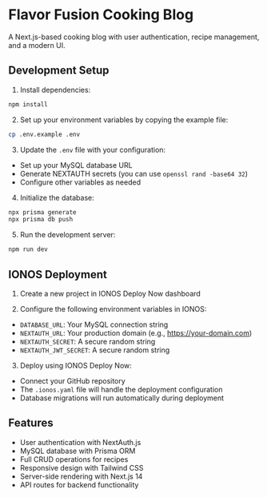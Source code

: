 # Flavor Fusion Cooking Blog

A Next.js-based cooking blog with user authentication, recipe management, and a modern UI.

## Development Setup

1. Install dependencies:
```bash
npm install
```

2. Set up your environment variables by copying the example file:
```bash
cp .env.example .env
```

3. Update the `.env` file with your configuration:
- Set up your MySQL database URL
- Generate NEXTAUTH secrets (you can use `openssl rand -base64 32`)
- Configure other variables as needed

4. Initialize the database:
```bash
npx prisma generate
npx prisma db push
```

5. Run the development server:
```bash
npm run dev
```

## IONOS Deployment

1. Create a new project in IONOS Deploy Now dashboard

2. Configure the following environment variables in IONOS:
- `DATABASE_URL`: Your MySQL connection string
- `NEXTAUTH_URL`: Your production domain (e.g., https://your-domain.com)
- `NEXTAUTH_SECRET`: A secure random string
- `NEXTAUTH_JWT_SECRET`: A secure random string

3. Deploy using IONOS Deploy Now:
- Connect your GitHub repository
- The `.ionos.yaml` file will handle the deployment configuration
- Database migrations will run automatically during deployment

## Features

- User authentication with NextAuth.js
- MySQL database with Prisma ORM
- Full CRUD operations for recipes
- Responsive design with Tailwind CSS
- Server-side rendering with Next.js 14
- API routes for backend functionality
